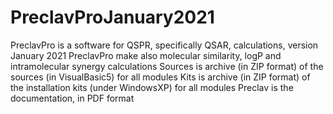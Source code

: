 # PreclavProJanuary2021
PreclavPro is a software for QSPR, specifically QSAR, calculations, version January 2021 PreclavPro make also molecular similarity, logP and intramolecular synergy calculations Sources is archive (in ZIP format) of the sources (in VisualBasic5) for all modules Kits is archive (in ZIP format) of the installation kits (under WindowsXP) for all modules Preclav is the documentation, in PDF format
